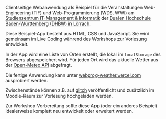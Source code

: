 Clientseitige Webanwendung als Beispiel für die Veranstaltungen
Web-Engineering (TIF) und Web-Programmierung (WDS, WWI) am
 [Studienzentrum IT-Management & Informatik](https://www.dhbw-loerrach.de/szi) 
der [Dualen Hochschule Baden-Württemberg (DHBW) in Lörrach](https://www.dhbw-loerrach.de).

Diese Beispiel-App besteht aus HTML, CSS und JavaScript. Sie wird gemeinsam 
im Live Coding während des Workshops zur Vorlesung entwickelt.

In der App wird eine Liste von Orten erstellt, die lokal im
`localStorage` des Browsers abgespeichert wird. Für jeden Ort
wird das aktuelle Wetter aus der [Open-Meteo API](https://open-meteo.com) abgefragt.

Die fertige Anwendung kann unter [webprog-weather.vercel.com](https://webprog-weather.vercel.com)
ausprobiert werden.

Zwischenstände können z.B. auf [glitch](https://www.glitch.com) veröffentlicht 
und zusätzlich im Moodle-Raum zur Vorlesung hochgeladen werden.

Zur Workshop-Vorbereitung sollte diese App (oder ein anderes Beispiel) 
idealerweise komplett neu entwickelt oder erweitert werden.

